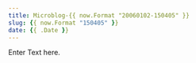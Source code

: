 ```yaml
---
title: Microblog-{{ now.Format "20060102-150405" }}
slug: {{ now.Format "150405" }}
date: {{ .Date }}
---
```


Enter Text here.
